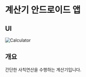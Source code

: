 # 계산기 안드로이드 앱 

## UI
![Calculator](https://github.com/seungwoo505/ECGM-edit-Version/blob/main/image.png)

## 개요

간단한 사칙연산을 수행하는 계산기입니다.
